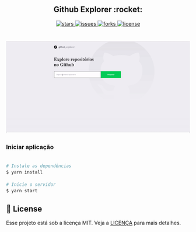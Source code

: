 <h2 align="center">
	Github Explorer :rocket:
</h2>

<p align="center">

  <a href="https://github.com/fnoquiq/github-explorer/stargazers">
    <img alt="stars" src="https://img.shields.io/github/stars/fnoquiq/github-explorer">
  </a>

  <a href="https://github.com/fnoquiq/github-explorer/issues">
    <img alt="issues" src="https://img.shields.io/github/issues/fnoquiq/github-explorer">
  </a>

  <a href="https://github.com/fnoquiq/github-explorer/network/members">
    <img alt="forks" src="https://img.shields.io/github/forks/fnoquiq/github-explorer">
  </a>

  <a href="https://github.com/fnoquiq/github-explorer/blob/master/LICENSE">
    <img alt="license" src="https://img.shields.io/github/license/fnoquiq/github-explorer">
  </a>

</p>

<h1 align="center">
    <img alt="demonstration" title="demonstration" src=".github/assets/demonstration.gif" />
</h1>

### Iniciar aplicação

```bash

# Instale as dependências
$ yarn install

# Inicie o servidor
$ yarn start

```

## :memo: License

Esse projeto está sob a licença MIT. Veja a [LICENÇA](https://github.com/fnoquiq/github-explorer/blob/master/LICENSE) para mais detalhes.
